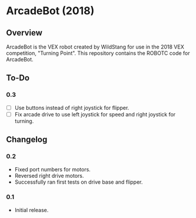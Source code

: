 # ArcadeBot (2018)
## Overview
ArcadeBot is the VEX robot created by WildStang for use in the 2018 VEX competition, "Turning Point". This repository contains the ROBOTC code for ArcadeBot.

## To-Do
### 0.3
* [ ] Use buttons instead of right joystick for flipper.
* [ ] Fix arcade drive to use left joystick for speed and right joystick for turning.

## Changelog
### 0.2
* Fixed port numbers for motors.
* Reversed right drive motors.
* Successfully ran first tests on drive base and flipper.

### 0.1
* Initial release.
